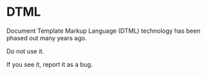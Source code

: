 # DTML

Document Template Markup Language (DTML) technology has been phased out many years ago.

Do not use it.

If you see it, report it as a bug.
